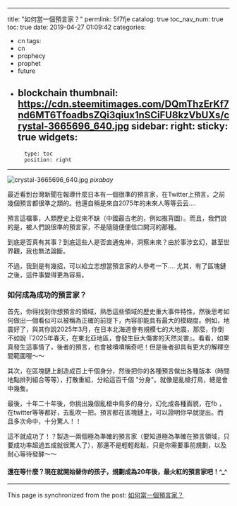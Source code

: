 
---
title: "如何當一個預言家？"
permlink: 5f7fje
catalog: true
toc_nav_num: true
toc: true
date: 2019-04-27 01:09:42
categories:
- cn
tags:
- cn
- prophecy
- prophet
- future
- blockchain
thumbnail: https://cdn.steemitimages.com/DQmThzErKf7nd6MT6TfoadbsZQi3qiux1nSCiFU8kzVbUXs/crystal-3665696_640.jpg
sidebar:
    right:
        sticky: true
widgets:
    -
        type: toc
        position: right
---


![crystal-3665696_640.jpg](https://cdn.steemitimages.com/DQmThzErKf7nd6MT6TfoadbsZQi3qiux1nSCiFU8kzVbUXs/crystal-3665696_640.jpg)
*pixabay*

最近看到台灣新聞在報導什麼日本有一個很準的預言家，在Twitter上預言，之前幾個預言都很準之類的。他還自稱是來自2075年的未來人等等云云....

預言這檔事，人類歷史上從來不缺（中國最古老的，例如推背圖）。而且，我們說的是，被人們說很準的預言家，不是隨隨便便信口開河的那種。

到底是否真有其事？到底這些人是否直通鬼神，洞察未來？由於事涉玄幻，甚至世界觀，我也無法論斷。

不過，我到是有幾招，可以給立志想當預言家的人參考一下.... 尤其，有了區塊鏈之後，這件事變得更為容易。

### 如何成為成功的預言家？

首先，你得找到你想預言的領域，熟悉這些領域的歷史重大事件特性，然後思考如何做出一個看似可以被稱為正確的前提下，內容卻能具有最大的模糊度。例如，地震好了，與其你說2025年3月，在日本北海道會有規模七的大地震，那麼，你倒不如說『2025年春天，在東北亞地區，會發生巨大傷害的天然災害』。看看，如果真發生這事情了，後者的預言，也會被嘖嘖稱奇吧！但是後者卻具有更大的解釋空間範圍喔～～

其次，在區塊鏈上創造成百上千個身分，然後把你的各種預言做出各種版本（時間地點排列組合等等），打散重組，分給這百千個 "分身"。就像是亂槍打鳥，總是會中幾隻。

最後，十年二十年後，你挑出幾個亂槍中鳥多的身分，幻化成各種面貌，在fb ，在twitter等等都好，去亂吹一把。預言都在區塊鏈上，可以證明你早就提出。而且多次命中，十分驚人！！

這不就成功了！？製造一兩個極為準確的預言家（要知道極為準確在預言領域，只要成功率超過五成就很驚人了），那還不是輕輕鬆鬆，只是你需要事前規劃，以及耐心等待發酵～～

#### 還在等什麼？現在就開始替你的孩子，規劃成為20年後，最火紅的預言家吧！^_^

- - -

This page is synchronized from the post: [如何當一個預言家？](https://steemit.com/@deanliu/5f7fje)
